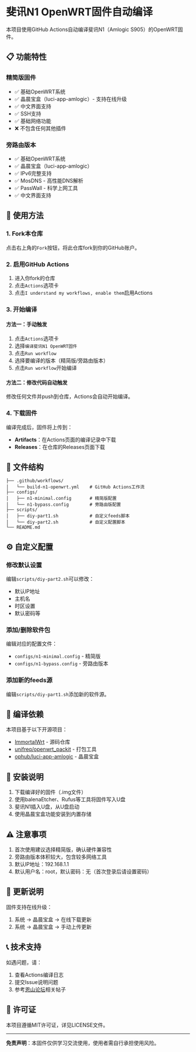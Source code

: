 # 斐讯N1 OpenWRT固件自动编译

本项目使用GitHub Actions自动编译斐讯N1（Amlogic S905）的OpenWRT固件。

## 📋 功能特性

### 精简版固件
- ✅ 基础OpenWRT系统
- ✅ 晶晨宝盒（luci-app-amlogic）- 支持在线升级
- ✅ 中文界面支持
- ✅ SSH支持
- ✅ 基础网络功能
- ❌ 不包含任何其他插件

### 旁路由版本
- ✅ 基础OpenWRT系统
- ✅ 晶晨宝盒（luci-app-amlogic）
- ✅ IPv6完整支持
- ✅ MosDNS - 高性能DNS解析
- ✅ PassWall - 科学上网工具
- ✅ 中文界面支持

## 🚀 使用方法

### 1. Fork本仓库
点击右上角的`Fork`按钮，将此仓库fork到你的GitHub账户。

### 2. 启用GitHub Actions
1. 进入你fork的仓库
2. 点击`Actions`选项卡
3. 点击`I understand my workflows, enable them`启用Actions

### 3. 开始编译
#### 方法一：手动触发
1. 点击`Actions`选项卡
2. 选择`编译斐讯N1 OpenWRT固件`
3. 点击`Run workflow`
4. 选择要编译的版本（精简版/旁路由版本）
5. 点击`Run workflow`开始编译

#### 方法二：修改代码自动触发
修改任何文件并push到仓库，Actions会自动开始编译。

### 4. 下载固件
编译完成后，固件将上传到：
- **Artifacts**：在Actions页面的编译记录中下载
- **Releases**：在仓库的Releases页面下载

## 📁 文件结构

```
├── .github/workflows/
│   └── build-n1-openwrt.yml    # GitHub Actions工作流
├── configs/
│   ├── n1-minimal.config       # 精简版配置
│   └── n1-bypass.config        # 旁路由版配置
├── scripts/
│   ├── diy-part1.sh            # 自定义feeds脚本
│   └── diy-part2.sh            # 自定义配置脚本
└── README.md
```

## ⚙️ 自定义配置

### 修改默认设置
编辑`scripts/diy-part2.sh`可以修改：
- 默认IP地址
- 主机名
- 时区设置
- 默认密码等

### 添加/删除软件包
编辑对应的配置文件：
- `configs/n1-minimal.config` - 精简版
- `configs/n1-bypass.config` - 旁路由版本

### 添加新的feeds源
编辑`scripts/diy-part1.sh`添加新的软件源。

## 🔧 编译依赖

本项目基于以下开源项目：
- [ImmortalWrt](https://github.com/immortalwrt/immortalwrt) - 源码仓库
- [unifreq/openwrt_packit](https://github.com/unifreq/openwrt_packit) - 打包工具
- [ophub/luci-app-amlogic](https://github.com/ophub/luci-app-amlogic) - 晶晨宝盒

## 📖 安装说明

1. 下载编译好的固件（.img文件）
2. 使用balenaEtcher、Rufus等工具将固件写入U盘
3. 斐讯N1插入U盘，从U盘启动
4. 使用晶晨宝盒功能安装到内置存储

## ⚠️ 注意事项

1. 首次使用建议选择精简版，确认硬件兼容性
2. 旁路由版本体积较大，包含较多网络工具
3. 默认IP地址：192.168.1.1
4. 默认用户名：root，默认密码：无（首次登录后请设置密码）

## 🔄 更新说明

固件支持在线升级：
1. 系统 → 晶晨宝盒 → 在线下载更新
2. 系统 → 晶晨宝盒 → 手动上传更新

## 📞 技术支持

如遇问题，请：
1. 查看Actions编译日志
2. 提交Issue说明问题
3. 参考[恩山论坛](https://www.right.com.cn/forum/)相关帖子

## 📄 许可证

本项目遵循MIT许可证，详见LICENSE文件。

---

**免责声明**：本固件仅供学习交流使用，使用者需自行承担使用风险。 